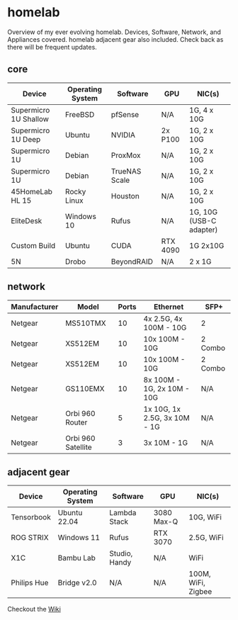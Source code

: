 # homelab

Overview of my ever evolving homelab. Devices, Software, Network, and Appliances covered.  homelab adjacent gear also included. Check back as there will be frequent updates.

## core

| Device        | Operating System | Software      | GPU      | NIC(s)                  |
| --------------- | ------------------ | --------------- | ---------- | --------------------------- |
| Supermicro 1U Shallow | FreeBSD          | pfSense       | N/A      | 1G, 4 x 10G               |
| Supermicro 1U Deep  | Ubuntu           | NVIDIA        | 2x P100  | 1G, 2 x 10G               |
| Supermicro 1U | Debian           | ProxMox       | N/A      | 1G, 2 x 10G               |
| Supermicro 1U | Debian           | TrueNAS Scale | N/A      | 1G, 2 x 10G               |
| 45HomeLab HL 15  | Rocky Linux      | Houston       | N/A      | 1G, 2 x 10G               |
| EliteDesk     | Windows 10       | Rufus         | N/A      | 1G, 10G (USB-C adapter) |
| Custom Build  | Ubuntu           | CUDA          | RTX 4090 | 1G 2x10G                  |
| 5N            | Drobo            | BeyondRAID    | N/A      | 2 x 1G                    |

## network

| Manufacturer | Model | Ports | Ethernet | SFP+ |
| --- | --- | --- | --- | --- |
| Netgear | MS510TMX | 10 | 4x 2.5G, 4x 100M - 10G | 2 |
| Netgear | XS512EM | 10 | 10x 100M - 10G | 2 Combo |
| Netgear | XS512EM | 10 | 10x 100M - 10G | 2 Combo |
| Netgear | GS110EMX |10 | 8x 100M - 1G, 2x 10M - 10G | N/A |
| Netgear | Orbi 960 Router | 5 | 1x 10G, 1x 2.5G, 3x 10M - 1G | N/A |
| Netgear | Orbi 960 Satellite | 3 | 3x 10M - 1G | N/A |

## adjacent gear

| Device     | Operating System | Software      | GPU        | NIC(s)    |
| ------------ | ------------------ | --------------- | ------------ | ------------ |
| Tensorbook | Ubuntu 22.04     | Lambda Stack  | 3080 Max-Q | 10G, WiFi  |
| ROG STRIX  | Windows 11       | Rufus         | RTX 3070   | 2.5G, WiFi |
| X1C        | Bambu Lab        | Studio, Handy | N/A        | WiFi       |
| Philips Hue |  Bridge v2.0 | N/A | N/A | 100M, WiFi, Zigbee |



Checkout the [Wiki](https://github.com/tmpearsall/homelab/wiki)
